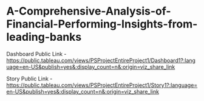 # A-Comprehensive-Analysis-of-Financial-Performing-Insights-from-leading-banks


Dashboard Public Link - https://public.tableau.com/views/PSProjectEntireProject1/Dashboard1?:language=en-US&publish=yes&:display_count=n&:origin=viz_share_link

Story Public Link - https://public.tableau.com/views/PSProjectEntireProject1/Story1?:language=en-US&publish=yes&:display_count=n&:origin=viz_share_link
